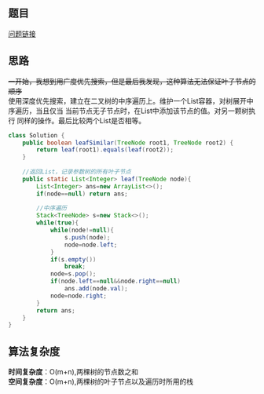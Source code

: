 ## 题目
[问题链接](https://leetcode-cn.com/problems/leaf-similar-trees/)
## 思路
~~一开始，我想到用广度优先搜索，但是最后我发现，这种算法无法保证叶子节点的顺序~~    
使用深度优先搜索，建立在二叉树的中序遍历上。维护一个List容器，对树展开中序遍历，当且仅当 当前节点无子节点时，在List中添加该节点的值。对另一颗树执行
同样的操作。最后比较两个List是否相等。
```java
class Solution {
    public boolean leafSimilar(TreeNode root1, TreeNode root2) {
        return leaf(root1).equals(leaf(root2));
    }
    
    //返回List，记录参数树的所有叶子节点
    public static List<Integer> leaf(TreeNode node){
        List<Integer> ans=new ArrayList<>();
        if(node==null) return ans;
        
        //中序遍历
        Stack<TreeNode> s=new Stack<>();
        while(true){
            while(node!=null){
                s.push(node);
                node=node.left;
            }
            if(s.empty())
                break;
            node=s.pop();
            if(node.left==null&&node.right==null)
                ans.add(node.val);
            node=node.right;
        }        
        return ans;
    }
}
```
## 算法复杂度
**时间复杂度**：O(m+n),两棵树的节点数之和  
**空间复杂度**：O(m+n),两棵树的叶子节点以及遍历时所用的栈
